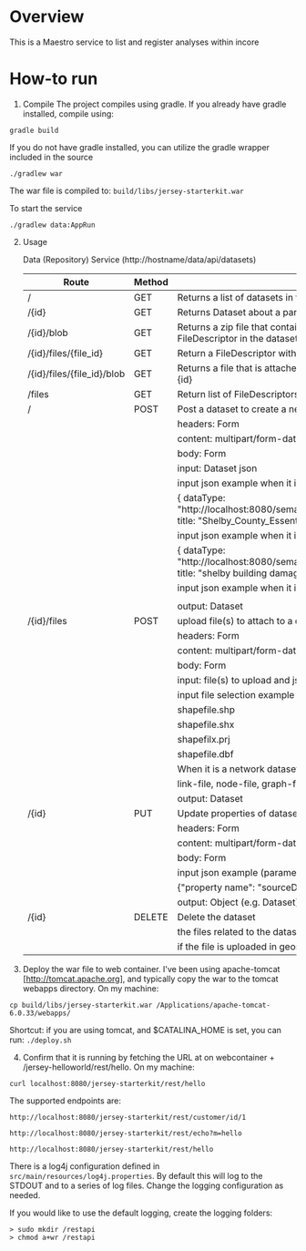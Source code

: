 Overview
========
This is a Maestro service to list and register analyses within incore

How-to run
==========
1) Compile
The project compiles using gradle.  If you already have gradle installed, compile using:
```
gradle build
```

If you do not have gradle installed, you can utilize the gradle wrapper included in the source
```
./gradlew war
```
The war file is compiled to: `build/libs/jersey-starterkit.war`


To start the service
```
./gradlew data:AppRun
```

2) Usage
    
    Data (Repository) Service (http://hostname/data/api/datasets)
    
    | Route | Method | Description |
    | ----- | ------ | ----------- | 
    | / | GET | Returns a list of datasets in the Dataset collection | 
    | /{id}	| GET | Returns Dataset about a particular dataset specified by {id} |
    | /{id}/blob |	GET	| Returns a zip file that contains all the files attached to a dataset specified by {id} using FileDescriptor in the dataset |
    | /{id}/files/{file_id} | GET | Return a FileDescriptor with given file_id and dataset id |
    | /{id}/files/{file_id}/blob | GET | Returns a file that is attached to a FileDescriptor specified by {file_id} in a dataset specified by {id} |
    | /files | GET | Return list of FileDescriptors | 
    | / | POST | Post a dataset to create a new dataset object |
    | | | headers: Form |
    | | | content: multipart/form-data |
    | | | body: Form |
    | | | input: Dataset json |
    | | | input json example when it is a parent dataset (parameter name: dataset, item type: text) |
    | | | { dataType: "http://localhost:8080/semantics/edu.illinois.ncsa.ergo.eq.schemas.buildingInventoryVer4.v1.0", title: "Shelby_County_Essential_Facilities", sourceDataset: "", format: "shapefile"} |
    | | | input json example when it is a result dataset example (parameter name : dataset, item type: text) |
    | | | { dataType: "http://localhost:8080/semantics/edu.illinois.ncsa.ergo.eq.schemas.buildingDamageVer4.v1.0", title: "shelby building damage", sourceDataset: "59e5098168f47426547409f3", format: "csv"} |
    | | | input json example when it is a parent network dataset (parameter name: dataset, item type: text) |
        | | | { dataType: "http://localhost:8080/semantics/edu.illinois.ncsa.ergo.eq.schemas.buildingInventoryVer4.v1.0", title: "Shelby_County_Essential_Facilities", sourceDataset: "", format: "shp-network", networkDataset:{link:{linkType:  "pipeline"}, node:{networkType: "water facility"}, graph:{graphType: "table"}} |
    | | | output: Dataset |
    | /{id}/files | POST | upload file(s) to attach to a dataset by FileDescriptor |
    | | | headers: Form |
    | | | content: multipart/form-data |
    | | | body: Form |
    | | | input: file(s) to upload and json contains the information about the dataset id for attaching the file |
    | | | input file selection example (parameter name: file, item type: File) |
    | | |     shapefile.shp |
    | | |     shapefile.shx |
    | | |     shapefilx.prj |
    | | |     shapefile.dbf |
    | | | When it is a network dataset, the parameter name should be |
    | | | link-file, node-file, graph-file |
    | | | output: Dataset |
    | /{id} | PUT | Update properties of datasets |
    | | | headers: Form
    | | | content: multipart/form-data
    | | | body: Form
    | | | input json example (parameter name: update, item type: text) |
    | | | {"property name": "sourceDataset", "property value": "59e0eb7d68f4742a342d9738"} |
    | | | output: Object (e.g. Dataset) |
    |/{id} | DELETE | Delete the dataset |
    | | | the files related to the dataset set also be deleted |
    | | | if the file is uploaded in geoserver, it will also be deleted |
    
 

3) Deploy the war file to web container.  I've been using apache-tomcat [http://tomcat.apache.org], and typically copy the war to the tomcat webapps directory.  On my machine:
```
cp build/libs/jersey-starterkit.war /Applications/apache-tomcat-6.0.33/webapps/
```

Shortcut: if you are using tomcat, and $CATALINA_HOME is set, you can run: `./deploy.sh`


4) Confirm that it is running by fetching the URL at on webcontainer + /jersey-helloworld/rest/hello.  On my machine:
```
curl localhost:8080/jersey-starterkit/rest/hello
```

The supported endpoints are:
```
http://localhost:8080/jersey-starterkit/rest/customer/id/1
```
```
http://localhost:8080/jersey-starterkit/rest/echo?m=hello
```
```
http://localhost:8080/jersey-starterkit/rest/hello
```

There is a log4j configuration defined in `src/main/resources/log4j.properties`.  By default this will log to the STDOUT and to a series of log files.  Change the logging configuration as needed.

If you would like to use the default logging, create the logging folders:
```
> sudo mkdir /restapi
> chmod a+wr /restapi
````

